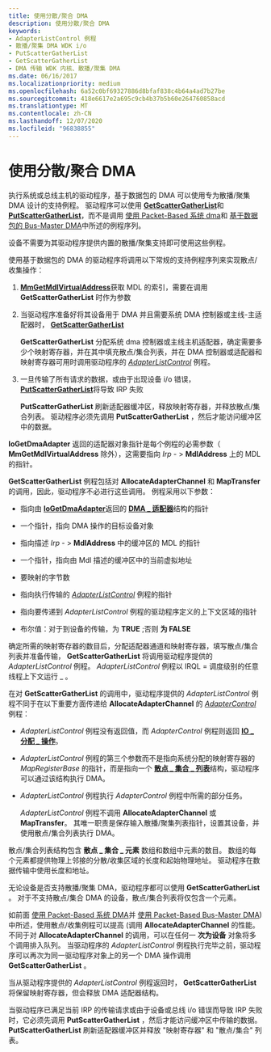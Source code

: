```yaml
---
title: 使用分散/聚合 DMA
description: 使用分散/聚合 DMA
keywords:
- AdapterListControl 例程
- 散播/聚集 DMA WDK i/o
- PutScatterGatherList
- GetScatterGatherList
- DMA 传输 WDK 内核、散播/聚集 DMA
ms.date: 06/16/2017
ms.localizationpriority: medium
ms.openlocfilehash: 6a52c0bf69327886d8bfaf838c4b64a4ad7b27be
ms.sourcegitcommit: 418e6617e2a695c9cb4b37b5b60e264760858acd
ms.translationtype: MT
ms.contentlocale: zh-CN
ms.lasthandoff: 12/07/2020
ms.locfileid: "96838855"
---
```

# <a name="using-scattergather-dma"></a>使用分散/聚合 DMA





执行系统或总线主机的驱动程序，基于数据包的 DMA 可以使用专为散播/聚集 DMA 设计的支持例程。 驱动程序可以使用 [**GetScatterGatherList**](/windows-hardware/drivers/ddi/wdm/nc-wdm-pget_scatter_gather_list)和 [**PutScatterGatherList**](/windows-hardware/drivers/ddi/wdm/nc-wdm-pput_scatter_gather_list)，而不是调用 [使用 Packet-Based 系统 dma](using-packet-based-system-dma.md)和 [基于数据包的 Bus-Master DMA](using-packet-based-bus-master-dma.md)中所述的例程序列。

设备不需要为其驱动程序提供内置的散播/聚集支持即可使用这些例程。

使用基于数据包的 DMA 的驱动程序将调用以下常规的支持例程序列来实现散点/收集操作：

1.  [**MmGetMdlVirtualAddress**](./mm-bad-pointer.md)获取 MDL 的索引，需要在调用 **GetScatterGatherList** 时作为参数

2.  当驱动程序准备好将其设备用于 DMA 并且需要系统 DMA 控制器或主线-主适配器时， [**GetScatterGatherList**](/windows-hardware/drivers/ddi/wdm/nc-wdm-pget_scatter_gather_list)

    **GetScatterGatherList** 分配系统 dma 控制器或主线主机适配器，确定需要多少个映射寄存器，并在其中填充散点/集合列表，并在 DMA 控制器或适配器和映射寄存器可用时调用驱动程序的 [*AdapterListControl*](/windows-hardware/drivers/ddi/wdm/nc-wdm-driver_list_control) 例程。

3.  一旦传输了所有请求的数据，或由于出现设备 i/o 错误， [**PutScatterGatherList**](/windows-hardware/drivers/ddi/wdm/nc-wdm-pput_scatter_gather_list)将导致 IRP 失败

    **PutScatterGatherList** 刷新适配器缓冲区，释放映射寄存器，并释放散点/集合列表。 驱动程序必须先调用 **PutScatterGatherList** ，然后才能访问缓冲区中的数据。

**IoGetDmaAdapter** 返回的适配器对象指针是每个例程的必需参数（ **MmGetMdlVirtualAddress** 除外），这需要指向 *Irp* - &gt; **MdlAddress** 上的 MDL 的指针。

**GetScatterGatherList** 例程包括对 **AllocateAdapterChannel** 和 **MapTransfer** 的调用，因此，驱动程序不必进行这些调用。 例程采用以下参数：

-   指向由 [**IoGetDmaAdapter**](/windows-hardware/drivers/ddi/wdm/nf-wdm-iogetdmaadapter)返回的 [**DMA \_ 适配器**](/windows-hardware/drivers/ddi/wdm/ns-wdm-_dma_adapter)结构的指针

-   一个指针，指向 DMA 操作的目标设备对象

-   指向描述 *Irp* - &gt; **MdlAddress** 中的缓冲区的 MDL 的指针

-   一个指针，指向由 Mdl 描述的缓冲区中的当前虚拟地址

-   要映射的字节数

-   指向执行传输的 [*AdapterListControl*](/windows-hardware/drivers/ddi/wdm/nc-wdm-driver_list_control) 例程的指针

-   指向要传递到 *AdapterListControl* 例程的驱动程序定义的上下文区域的指针

-   布尔值：对于到设备的传输，为 **TRUE** ;否则 **为 FALSE**

确定所需的映射寄存器的数目后，分配适配器通道和映射寄存器，填写散点/集合列表并准备传输， **GetScatterGatherList** 将调用驱动程序提供的 *AdapterListControl* 例程。 *AdapterListControl* 例程以 IRQL = 调度级别的任意线程上下文运行 \_ 。

在对 **GetScatterGatherList** 的调用中，驱动程序提供的 *AdapterListControl* 例程不同于在以下重要方面传递给 **AllocateAdapterChannel** 的 [*AdapterControl*](/windows-hardware/drivers/ddi/wdm/nc-wdm-driver_control)例程：

-   *AdapterListControl* 例程没有返回值，而 *AdapterControl* 例程则返回 [**IO \_ 分配 \_ 操作**](/windows-hardware/drivers/ddi/wdm/ne-wdm-_io_allocation_action)。

-   *AdapterListControl* 例程的第三个参数而不是指向系统分配的映射寄存器的 *MapRegisterBase* 的指针，而是指向一个 [**散点 \_ 集合 \_ 列表**](/windows-hardware/drivers/ddi/wdm/ns-wdm-_scatter_gather_list)结构，驱动程序可以通过该结构执行 DMA。

-   *AdapterListControl* 例程执行 *AdapterControl* 例程中所需的部分任务。

    *AdapterListControl* 例程不调用 **AllocateAdapterChannel** 或 **MapTransfer**。 其唯一职责是保存输入散播/聚集列表指针，设置其设备，并使用散点/集合列表执行 DMA。

散点/集合列表结构包含 **散点 \_ 集合 \_ 元素** 数组和数组中元素的数目。 数组的每个元素都提供物理上邻接的分散/收集区域的长度和起始物理地址。 驱动程序在数据传输中使用长度和地址。

无论设备是否支持散播/聚集 DMA，驱动程序都可以使用 **GetScatterGatherList** 。 对于不支持散点/集合 DMA 的设备，散点/集合列表将仅包含一个元素。

如前面 [使用 Packet-Based 系统 DMA](using-packet-based-system-dma.md)并 [使用 Packet-Based Bus-Master DMA](using-packet-based-bus-master-dma.md)) 中所述，使用散点/收集例程可以提高 (调用 **AllocateAdapterChannel** 的性能。 不同于对 **AllocateAdapterChannel** 的调用，可以在任何一 **次为设备** 对象将多个调用排入队列。 当驱动程序的 *AdapterListControl* 例程执行完毕之前，驱动程序可以再次为同一驱动程序对象上的另一个 DMA 操作调用 **GetScatterGatherList** 。

当从驱动程序提供的 *AdapterListControl* 例程返回时， **GetScatterGatherList** 将保留映射寄存器，但会释放 DMA 适配器结构。

当驱动程序已满足当前 IRP 的传输请求或由于设备或总线 i/o 错误而导致 IRP 失败时，它必须先调用 **PutScatterGatherList** ，然后才能访问缓冲区中传输的数据。 **PutScatterGatherList** 刷新适配器缓冲区并释放 "映射寄存器" 和 "散点/集合" 列表。

 

